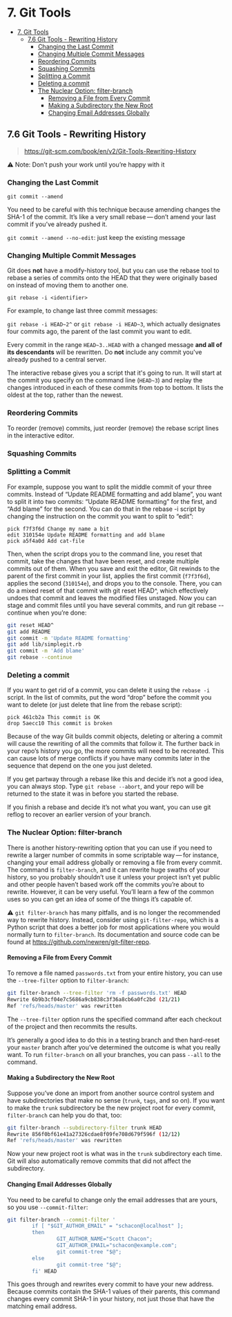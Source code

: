 # 7. Git Tools

- [7. Git Tools](#7-git-tools)
  - [7.6 Git Tools - Rewriting History](#76-git-tools---rewriting-history)
    - [Changing the Last Commit](#changing-the-last-commit)
    - [Changing Multiple Commit Messages](#changing-multiple-commit-messages)
    - [Reordering Commits](#reordering-commits)
    - [Squashing Commits](#squashing-commits)
    - [Splitting a Commit](#splitting-a-commit)
    - [Deleting a commit](#deleting-a-commit)
    - [The Nuclear Option: filter-branch](#the-nuclear-option-filter-branch)
      - [Removing a File from Every Commit](#removing-a-file-from-every-commit)
      - [Making a Subdirectory the New Root](#making-a-subdirectory-the-new-root)
      - [Changing Email Addresses Globally](#changing-email-addresses-globally)

## 7.6 Git Tools - Rewriting History

> <https://git-scm.com/book/en/v2/Git-Tools-Rewriting-History>

⚠️ Note: Don’t push your work until you’re happy with it

### Changing the Last Commit

`git commit --amend`

You need to be careful with this technique because amending changes the SHA-1
of the commit. It’s like a very small rebase — don’t amend your last commit if
you’ve already pushed it.

`git commit --amend --no-edit`: just keep the existing message

### Changing Multiple Commit Messages

Git does **not** have a modify-history tool, but you can use the rebase tool to
rebase a series of commits onto the HEAD that they were originally based on
instead of moving them to another one.

`git rebase -i <identifier>`

For example, to change last three commit messages:

`git rebase -i HEAD~2^` or `git rebase -i HEAD~3`, which actually designates
four commits ago, the parent of the last commit you want to edit.

Every commit in the range `HEAD~3..HEAD` with a changed message **and all of its
descendants** will be rewritten. Do **not** include any commit you've already
pushed to a central server.

The interactive rebase gives you a script that it's going to run. It will start
at the commit you specify on the command line (`HEAD~3`) and replay the changes
introduced in each of these commits from top to bottom. It lists the oldest at
the top, rather than the newest.

### Reordering Commits

To reorder (remove) commits, just reorder (remove) the rebase script lines in
the interactive editor.

### Squashing Commits

### Splitting a Commit

For example, suppose you want to split the middle commit of your three commits.
Instead of “Update README formatting and add blame”, you want to split it into
two commits: “Update README formatting” for the first, and “Add blame” for the
second. You can do that in the rebase -i script by changing the instruction on
the commit you want to split to “edit”:

```git
pick f7f3f6d Change my name a bit
edit 310154e Update README formatting and add blame
pick a5f4a0d Add cat-file
```

Then, when the script drops you to the command line, you reset that commit,
take the changes that have been reset, and create multiple commits out of them.
When you save and exit the editor, Git rewinds to the parent of the first
commit in your list, applies the first commit (`f7f3f6d`), applies the second
(`310154e`), and drops you to the console. There, you can do a mixed reset of
that commit with git reset HEAD^, which effectively undoes that commit and
leaves the modified files unstaged. Now you can stage and commit files until
you have several commits, and run git rebase --continue when you’re done:

```sh
git reset HEAD^
git add README
git commit -m 'Update README formatting'
git add lib/simplegit.rb
git commit -m 'Add blame'
git rebase --continue
```

### Deleting a commit

If you want to get rid of a commit, you can delete it using the `rebase -i`
script. In the list of commits, put the word “drop” before the commit you want
to delete (or just delete that line from the rebase script):

```git
pick 461cb2a This commit is OK
drop 5aecc10 This commit is broken
```

Because of the way Git builds commit objects, deleting or altering a commit
will cause the rewriting of all the commits that follow it. The further back in
your repo’s history you go, the more commits will need to be recreated. This
can cause lots of merge conflicts if you have many commits later in the
sequence that depend on the one you just deleted.

If you get partway through a rebase like this and decide it’s not a good idea,
you can always stop. Type `git rebase --abort`, and your repo will be returned
to the state it was in before you started the rebase.

If you finish a rebase and decide it’s not what you want, you can use git
reflog to recover an earlier version of your branch.

### The Nuclear Option: filter-branch

There is another history-rewriting option that you can use if you need to
rewrite a larger number of commits in some scriptable way — for instance,
changing your email address globally or removing a file from every commit. The
command is `filter-branch`, and it can rewrite huge swaths of your history, so
you probably shouldn’t use it unless your project isn’t yet public and other
people haven’t based work off the commits you’re about to rewrite. However, it
can be very useful. You’ll learn a few of the common uses so you can get an
idea of some of the things it’s capable of.

⚠️ `git filter-branch` has many pitfalls, and is no longer the recommended way
to rewrite history. Instead, consider using `git-filter-repo`, which is a
Python script that does a better job for most applications where you would
normally turn to `filter-branch`. Its documentation and source code can be
found at <https://github.com/newren/git-filter-repo>.

#### Removing a File from Every Commit

To remove a file named `passwords.txt` from your entire history, you can use
the `--tree-filter` option to `filter-branch`:

```sh
git filter-branch --tree-filter 'rm -f passwords.txt' HEAD
Rewrite 6b9b3cf04e7c5686a9cb838c3f36a8cb6a0fc2bd (21/21)
Ref 'refs/heads/master' was rewritten
```

The `--tree-filter` option runs the specified command after each checkout of
the project and then recommits the results.

It’s generally a good idea to do this in a testing branch and then hard-reset
your `master` branch after you’ve determined the outcome is what you really
want. To run `filter-branch` on all your branches, you can pass `--all` to the
command.

#### Making a Subdirectory the New Root

Suppose you’ve done an import from another source control system and have
subdirectories that make no sense (`trunk`, `tags`, and so on). If you want to
make the `trunk` subdirectory be the new project root for every commit,
`filter-branch` can help you do that, too:

```sh
git filter-branch --subdirectory-filter trunk HEAD
Rewrite 856f0bf61e41a27326cdae8f09fe708d679f596f (12/12)
Ref 'refs/heads/master' was rewritten
```

Now your new project root is what was in the `trunk` subdirectory each time.
Git will also automatically remove commits that did not affect the subdirectory.

#### Changing Email Addresses Globally

You need to be careful to change only the email addresses that are yours, so
you use `--commit-filter`:

```sh
git filter-branch --commit-filter '
        if [ "$GIT_AUTHOR_EMAIL" = "schacon@localhost" ];
        then
                GIT_AUTHOR_NAME="Scott Chacon";
                GIT_AUTHOR_EMAIL="schacon@example.com";
                git commit-tree "$@";
        else
                git commit-tree "$@";
        fi' HEAD
```

This goes through and rewrites every commit to have your new address. Because
commits contain the SHA-1 values of their parents, this command changes every
commit SHA-1 in your history, not just those that have the matching email
address.
